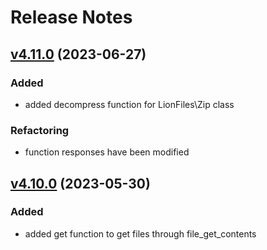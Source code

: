 # Release Notes

## [v4.11.0](https://github.com/Sleon4/Lion-Files/compare/v4.10.0...v4.11.0) (2023-06-27)

### Added
- added decompress function for LionFiles\Zip class

### Refactoring
- function responses have been modified

## [v4.10.0](https://github.com/Sleon4/Lion-Files/compare/v4.9.0...v4.10.0) (2023-05-30)

### Added
- added get function to get files through file_get_contents